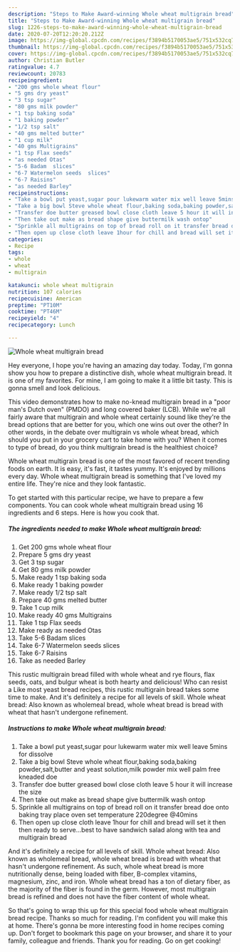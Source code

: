 ```yaml
---
description: "Steps to Make Award-winning Whole wheat multigrain bread"
title: "Steps to Make Award-winning Whole wheat multigrain bread"
slug: 1226-steps-to-make-award-winning-whole-wheat-multigrain-bread
date: 2020-07-20T12:20:20.212Z
image: https://img-global.cpcdn.com/recipes/f3894b5170053ae5/751x532cq70/whole-wheat-multigrain-bread-recipe-main-photo.jpg
thumbnail: https://img-global.cpcdn.com/recipes/f3894b5170053ae5/751x532cq70/whole-wheat-multigrain-bread-recipe-main-photo.jpg
cover: https://img-global.cpcdn.com/recipes/f3894b5170053ae5/751x532cq70/whole-wheat-multigrain-bread-recipe-main-photo.jpg
author: Christian Butler
ratingvalue: 4.7
reviewcount: 20783
recipeingredient:
- "200 gms whole wheat flour"
- "5 gms dry yeast"
- "3 tsp sugar"
- "80 gms milk powder"
- "1 tsp baking soda"
- "1 baking powder"
- "1/2 tsp salt"
- "40 gms melted butter"
- "1 cup milk"
- "40 gms Multigrains"
- "1 tsp Flax seeds"
- "as needed Otas"
- "5-6 Badam  slices"
- "6-7 Watermelon seeds  slices"
- "6-7 Raisins"
- "as needed Barley"
recipeinstructions:
- "Take a bowl put yeast,sugar pour lukewarm water mix well leave 5mins for dissolve"
- "Take a big bowl Steve whole wheat flour,baking soda,baking powder,salt,butter and yeast solution,milk powder mix well palm free kneaded doe"
- "Transfer doe butter greased bowl close cloth leave 5 hour it will increase the size"
- "Then take out make as bread shape give buttermilk wash ontop"
- "Sprinkle all multigrains on top of bread roll on it transfer bread doe onto baking tray place oven set temperature 220degree @40mins"
- "Then open up close cloth leave 1hour for chill and bread will set it then then ready to serve...best to have sandwich salad along with tea and multigrain bread"
categories:
- Recipe
tags:
- whole
- wheat
- multigrain

katakunci: whole wheat multigrain 
nutrition: 107 calories
recipecuisine: American
preptime: "PT10M"
cooktime: "PT46M"
recipeyield: "4"
recipecategory: Lunch

---
```



![Whole wheat multigrain bread](https://img-global.cpcdn.com/recipes/f3894b5170053ae5/751x532cq70/whole-wheat-multigrain-bread-recipe-main-photo.jpg)

Hey everyone, I hope you're having an amazing day today. Today, I'm gonna show you how to prepare a distinctive dish, whole wheat multigrain bread. It is one of my favorites. For mine, I am going to make it a little bit tasty. This is gonna smell and look delicious.

This video demonstrates how to make no-knead multigrain bread in a &#34;poor man&#39;s Dutch oven&#34; (PMDO) and long covered baker (LCB). While we&#39;re all fairly aware that multigrain and whole wheat certainly sound like they&#39;re the bread options that are better for you, which one wins out over the other? In other words, in the debate over multigrain vs whole wheat bread, which should you put in your grocery cart to take home with you? When it comes to type of bread, do you think multigrain bread is the healthiest choice?

Whole wheat multigrain bread is one of the most favored of recent trending foods on earth. It is easy, it's fast, it tastes yummy. It's enjoyed by millions every day. Whole wheat multigrain bread is something that I've loved my entire life. They're nice and they look fantastic.


To get started with this particular recipe, we have to prepare a few components. You can cook whole wheat multigrain bread using 16 ingredients and 6 steps. Here is how you cook that.

<!--inarticleads1-->

##### The ingredients needed to make Whole wheat multigrain bread:

1. Get 200 gms whole wheat flour
1. Prepare 5 gms dry yeast
1. Get 3 tsp sugar
1. Get 80 gms milk powder
1. Make ready 1 tsp baking soda
1. Make ready 1 baking powder
1. Make ready 1/2 tsp salt
1. Prepare 40 gms melted butter
1. Take 1 cup milk
1. Make ready 40 gms Multigrains
1. Take 1 tsp Flax seeds
1. Make ready as needed Otas
1. Take 5-6 Badam  slices
1. Take 6-7 Watermelon seeds  slices
1. Take 6-7 Raisins
1. Take as needed Barley


This rustic multigrain bread filled with whole wheat and rye flours, flax seeds, oats, and bulgur wheat is both hearty and delicious! Who can resist a Like most yeast bread recipes, this rustic multigrain bread takes some time to make. And it&#39;s definitely a recipe for all levels of skill. Whole wheat bread: Also known as wholemeal bread, whole wheat bread is bread with wheat that hasn&#39;t undergone refinement. 

<!--inarticleads2-->

##### Instructions to make Whole wheat multigrain bread:

1. Take a bowl put yeast,sugar pour lukewarm water mix well leave 5mins for dissolve
1. Take a big bowl Steve whole wheat flour,baking soda,baking powder,salt,butter and yeast solution,milk powder mix well palm free kneaded doe
1. Transfer doe butter greased bowl close cloth leave 5 hour it will increase the size
1. Then take out make as bread shape give buttermilk wash ontop
1. Sprinkle all multigrains on top of bread roll on it transfer bread doe onto baking tray place oven set temperature 220degree @40mins
1. Then open up close cloth leave 1hour for chill and bread will set it then then ready to serve...best to have sandwich salad along with tea and multigrain bread


And it&#39;s definitely a recipe for all levels of skill. Whole wheat bread: Also known as wholemeal bread, whole wheat bread is bread with wheat that hasn&#39;t undergone refinement. As such, whole wheat bread is more nutritionally dense, being loaded with fiber, B-complex vitamins, magnesium, zinc, and iron. Whole wheat bread has a ton of dietary fiber, as the majority of the fiber is found in the germ. However, most multigrain bread is refined and does not have the fiber content of whole wheat. 

So that's going to wrap this up for this special food whole wheat multigrain bread recipe. Thanks so much for reading. I'm confident you will make this at home. There's gonna be more interesting food in home recipes coming up. Don't forget to bookmark this page on your browser, and share it to your family, colleague and friends. Thank you for reading. Go on get cooking!
